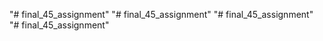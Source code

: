 "# final_45_assignment" 
"# final_45_assignment" 
"# final_45_assignment" 
"# final_45_assignment" 
